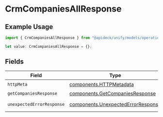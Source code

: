 # CrmCompaniesAllResponse

## Example Usage

```typescript
import { CrmCompaniesAllResponse } from "@apideck/unify/models/operations";

let value: CrmCompaniesAllResponse = {};
```

## Fields

| Field                                                                                    | Type                                                                                     | Required                                                                                 | Description                                                                              |
| ---------------------------------------------------------------------------------------- | ---------------------------------------------------------------------------------------- | ---------------------------------------------------------------------------------------- | ---------------------------------------------------------------------------------------- |
| `httpMeta`                                                                               | [components.HTTPMetadata](../../models/components/httpmetadata.md)                       | :heavy_check_mark:                                                                       | N/A                                                                                      |
| `getCompaniesResponse`                                                                   | [components.GetCompaniesResponse](../../models/components/getcompaniesresponse.md)       | :heavy_minus_sign:                                                                       | Companies                                                                                |
| `unexpectedErrorResponse`                                                                | [components.UnexpectedErrorResponse](../../models/components/unexpectederrorresponse.md) | :heavy_minus_sign:                                                                       | Unexpected error                                                                         |